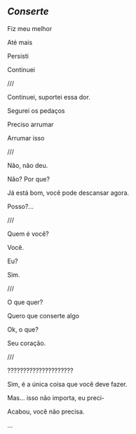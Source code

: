 ## *Conserte*

Fiz meu melhor

Até mais

Persisti

Continuei

///

Continuei, suportei essa dor.

Segurei os pedaços

Preciso arrumar

Arrumar isso

///

Não, não deu.

Não? Por que?

Já está bom, você pode descansar agora.

Posso?...

///

Quem é você?

Você.

Eu? 

Sim.

///

O que quer? 

Quero que conserte algo

Ok, o que? 

Seu coração.

///

?????????????????????

Sim, é a única coisa que você deve fazer.

Mas... isso não importa, eu preci-

Acabou, você não precisa.

...





